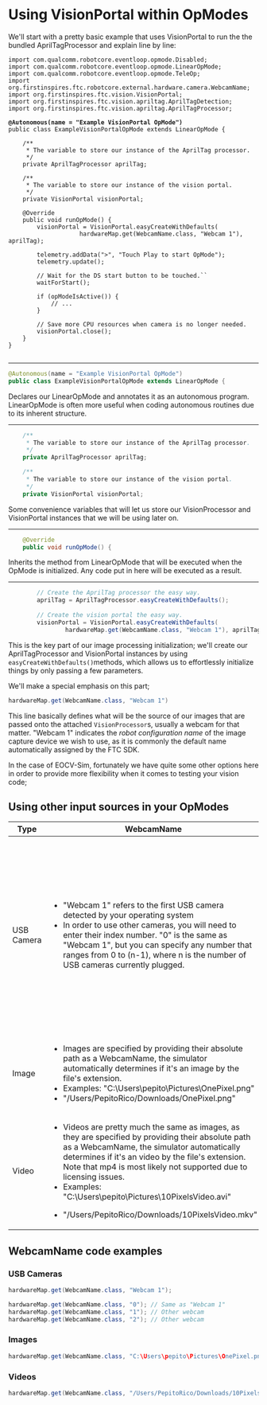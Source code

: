 # Using VisionPortal within OpModes

We'll start with a pretty basic example that uses VisionPortal to run the the bundled AprilTagProcessor and explain line by line:

<pre class="language-java"><code class="lang-java">import com.qualcomm.robotcore.eventloop.opmode.Disabled;
import com.qualcomm.robotcore.eventloop.opmode.LinearOpMode;
import com.qualcomm.robotcore.eventloop.opmode.TeleOp;
import org.firstinspires.ftc.robotcore.external.hardware.camera.WebcamName;
import org.firstinspires.ftc.vision.VisionPortal;
import org.firstinspires.ftc.vision.apriltag.AprilTagDetection;
import org.firstinspires.ftc.vision.apriltag.AprilTagProcessor;

<strong>@Autonomous(name = "Example VisionPortal OpMode")
</strong>public class ExampleVisionPortalOpMode extends LinearOpMode {

    /**
     * The variable to store our instance of the AprilTag processor.
     */
    private AprilTagProcessor aprilTag;

    /**
     * The variable to store our instance of the vision portal.
     */
    private VisionPortal visionPortal;

    @Override
    public void runOpMode() {
        visionPortal = VisionPortal.easyCreateWithDefaults(
                    hardwareMap.get(WebcamName.class, "Webcam 1"), aprilTag);

        telemetry.addData(">", "Touch Play to start OpMode");
        telemetry.update();

        // Wait for the DS start button to be touched.``
        waitForStart();

        if (opModeIsActive()) {
            // ...
        }

        // Save more CPU resources when camera is no longer needed.
        visionPortal.close();
    }
}

</code></pre>

***

```java
@Autonomous(name = "Example VisionPortal OpMode")
public class ExampleVisionPortalOpMode extends LinearOpMode {
```

Declares our LinearOpMode and annotates it as an autonomous program. LinearOpMode is often more useful when coding autonomous routines due to its inherent structure.

***

```java
    /**
     * The variable to store our instance of the AprilTag processor.
     */
    private AprilTagProcessor aprilTag;

    /**
     * The variable to store our instance of the vision portal.
     */
    private VisionPortal visionPortal;
```

Some convenience variables that will let us store our VisionProcessor and VisionPortal instances that we will be using later on.

***

```java
    @Override
    public void runOpMode() {
```

Inherits the method from LinearOpMode that will be executed when the OpMode is initialized. Any code put in here will be executed as a result.

***

```java
        // Create the AprilTag processor the easy way.
        aprilTag = AprilTagProcessor.easyCreateWithDefaults();
        
        // Create the vision portal the easy way.
        visionPortal = VisionPortal.easyCreateWithDefaults(
                hardwareMap.get(WebcamName.class, "Webcam 1"), aprilTag);
```

This is the key part of our image processing initialization; we'll create our AprilTagProcessor and VisionPortal instances by using `easyCreateWithDefaults()`methods, which allows us to effortlessly initialize things by only passing a few parameters.&#x20;

We'll make a special emphasis on this part;

```java
hardwareMap.get(WebcamName.class, "Webcam 1")
```

This line basically defines what will be the source of our images that are passed onto the attached `VisionProcessor`s, usually a webcam for that matter. "Webcam 1" indicates the _robot configuration name_ of the image capture device we wish to use, as it is commonly the default name automatically assigned by the FTC SDK.

In the case of EOCV-Sim, fortunately we have quite some other options here in order to provide more flexibility when it comes to testing your vision code;

## Using other input sources in your OpModes

<table><thead><tr><th>Type</th><th>WebcamName</th><th data-hidden>WebcamName</th><th data-hidden></th></tr></thead><tbody><tr><td>USB Camera</td><td><ul><li>"Webcam 1" refers to the first USB camera detected by your operating system</li><li>In order to use other cameras, you will need to enter their index number. "0" is the same as "Webcam 1", but you can specify any number that ranges from 0 to (n-1), where n is the number of USB cameras currently plugged.</li></ul></td><td><ul><li>"Webcam 1" automatically refers to the first USB camera detected by your operating system.</li><li>Using other webcams is as simple as specifying their number; "0" is the same as "Webcam 1"</li></ul></td><td></td></tr><tr><td>Image</td><td><ul><li>Images are specified by providing their absolute path as a WebcamName, the simulator automatically determines if it's an image by the file's extension.</li><li>Examples: "C:\Users\pepito\Pictures\OnePixel.png"</li><li>"/Users/PepitoRico/Downloads/OnePixel.png"</li></ul></td><td></td><td></td></tr><tr><td>Video</td><td><ul><li>Videos are pretty much the same as images, as they are specified by providing their absolute path as a WebcamName, the simulator automatically determines if it's an video by the file's extension. Note that mp4 is most likely not supported due to licensing issues.</li><li>Examples: "C:\Users\pepito\Pictures\10PixelsVideo.avi"</li></ul><ul><li>"/Users/PepitoRico/Downloads/10PixelsVideo.mkv"</li></ul></td><td></td><td></td></tr></tbody></table>

## WebcamName code examples

### USB Cameras

```java
hardwareMap.get(WebcamName.class, "Webcam 1");

hardwareMap.get(WebcamName.class, "0"); // Same as "Webcam 1"
hardwareMap.get(WebcamName.class, "1"); // Other webcam
hardwareMap.get(WebcamName.class, "2"); // Other webcam
```

### Images

```java
hardwareMap.get(WebcamName.class, "C:\Users\pepito\Pictures\OnePixel.png");
```

### Videos

```java
hardwareMap.get(WebcamName.class, "/Users/PepitoRico/Downloads/10PixelsVideo.avi");
```
